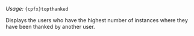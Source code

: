 *Usage:* `{cpfx}topthanked`

Displays the users who have the highest number of instances where they have been thanked by another user.
